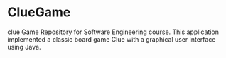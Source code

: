 # ClueGame
clue Game Repository for Software Engineering course. This application implemented a classic board game Clue with a graphical user interface using Java.

